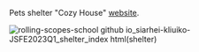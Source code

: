 Pets shelter "Cozy House" [website](https://siarhei-kliuiko.github.io/shelter/shelter/).

 ![rolling-scopes-school github io_siarhei-kliuiko-JSFE2023Q1_shelter_index html(shelter)](https://user-images.githubusercontent.com/122534968/227924623-0879a911-c188-4c28-bc9e-7104e319cd18.png)
